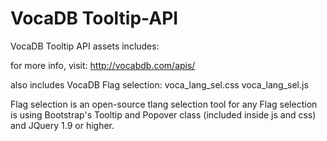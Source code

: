 # VocaDB Tooltip-API
VocaDB Tooltip API assets includes:

for more info, visit: http://vocabdb.com/apis/

also includes VocaDB Flag selection:
voca_lang_sel.css
voca_lang_sel.js

Flag selection is an open-source tlang selection tool for any 
Flag selection is using Bootstrap's Tooltip and Popover class (included inside js and css) and JQuery 1.9 or higher.
